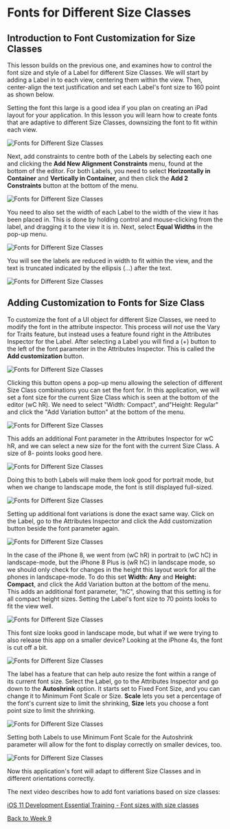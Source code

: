 # Fonts for Different Size Classes

## Introduction to Font Customization for Size Classes

This lesson builds on the previous one, and examines how to control the font size and style of a Label for different Size Classes.  We will start by adding a Label in to each view, centering them within the view.  Then, center-align the text justification and set each Label's font size to 160 point as shown below.

Setting the font this large is a good idea if you plan on creating an iPad layout for your application.  In this lesson you will learn how to create fonts that are adaptive to different Size Classes, downsizing the font to fit within each view.

![Fonts for Different Size Classes](/F2020/assets/img/SizeClassFonts_01.png)

Next, add constraints to centre both of the Labels by selecting each one and clicking the **Add New Alignment Constraints** menu, found at the bottom of the editor.  For both Labels, you need to select **Horizontally in Container** and **Vertically in Container,** and then click the **Add 2 Constraints** button at the bottom of the menu.

![Fonts for Different Size Classes](/F2020/assets/img/SizeClassFonts_02.png)

You need to also set the width of each Label to the width of the view it has been placed in.  This is done by holding control and mouse-clicking from the label, and dragging it to the view it is in. Next, select **Equal Widths** in the pop-up menu.

![Fonts for Different Size Classes](/F2020/assets/img/SizeClassFonts_03.png)

You will see the labels are reduced in width to fit within the view, and the text is truncated indicated by the ellipsis (...) after the text.

![Fonts for Different Size Classes](/F2020/assets/img/SizeClassFonts_04.png)

## Adding Customization to Fonts for Size Class

To customize the font of a UI object for different Size Classes, we need to modify the font in the attribute inspector.  This process will *not* use the Vary for Traits feature, but instead uses a feature found right in the Attributes Inspector for the Label.  After selecting a Label you will find a (+) button to the left of the font parameter in the Attributes Inspector.  This is called the **Add customization** button.

![Fonts for Different Size Classes](/F2020/assets/img/SizeClassFonts_05.png)

Clicking this button opens a pop-up menu allowing the selection of different Size Class combinations you can set the font for.  In this application, we will set a font size for the current Size Class which is seen at the bottom of the editor (wC hR). We need to select "Width: Compact", and"Height: Regular" and click the "Add Variation button" at the bottom of the menu.

![Fonts for Different Size Classes](/F2020/assets/img/SizeClassFonts_06.png)

This adds an additional Font parameter in the Attributes Inspector for wC hR, and we can select a new size for the font with the current Size Class.  A size of 8- points looks good here.

![Fonts for Different Size Classes](/F2020/assets/img/SizeClassFonts_07.png)

Doing this to both Labels will make them look good for portrait mode, but when we change to landscape mode, the font is still displayed full-sized.

![Fonts for Different Size Classes](/F2020/assets/img/SizeClassFonts_08.png)

Setting up additional font variations is done the exact same way.  Click on the Label, go to the Attributes Inspector and click the Add customization button beside the font parameter again.

![Fonts for Different Size Classes](/F2020/assets/img/SizeClassFonts_09.png)

In the case of the iPhone 8,  we went from (wC hR) in portrait to (wC hC) in landscape-mode, but the iPhone 8 Plus is (wR hC) in landscape mode, so we should only check for changes in the height this layout work for all the phones in landscape-mode.  To do this set **Width: Any** and **Height: Compact**, and click the Add Variation button at the bottom of the menu.  This adds an additional font parameter, "hC", showing that this setting is for all compact height sizes.  Setting the Label's font size to 70 points looks to fit the view well.

![Fonts for Different Size Classes](/F2020/assets/img/SizeClassFonts_10.png)

This font size looks good in landscape mode, but what if we were trying to also release this app on a smaller device?  Looking at the iPhone 4s, the font is cut off a bit.

![Fonts for Different Size Classes](/F2020/assets/img/SizeClassFonts_11.png)

The label has a feature that can help auto resize the font within a range of its current font size.  Select the Label, go to the Attributes Inspector and go down to the **Autoshrink** option.  It starts set to Fixed Font Size, and you can change it to Minimum Font Scale or Size.  **Scale** lets you set a percentage of the font's current size to limit the shrinking, **Size** lets you choose a font point size to limit the shrinking.

![Fonts for Different Size Classes](/F2020/assets/img/SizeClassFonts_12.png)

Setting both Labels to use Minimum Font Scale for the Autoshrink parameter will allow for the font to display correctly on smaller devices, too.

![Fonts for Different Size Classes](/F2020/assets/img/SizeClassFonts_13.png)

Now this application's font will adapt to different Size Classes and in different orientations correctly.

The next video describes how to add font variations based on size classes:

[iOS 11 Development Essential Training - Font sizes with size classes](https://www.lynda.com/iOS-tutorials/Font-sizes-size-classes/597991/674018-4.html)

[Back to Week 9](./index.md#during-class)